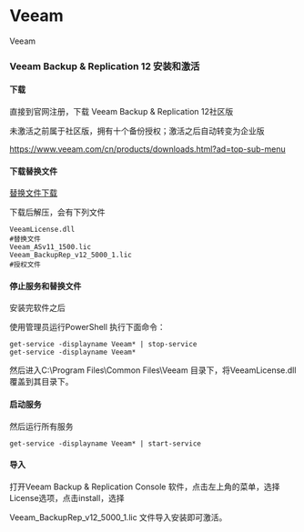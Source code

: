 # Veeam
Veeam

### Veeam Backup & Replication 12 安装和激活

#### 下载
直接到官网注册，下载 Veeam Backup & Replication 12社区版

未激活之前属于社区版，拥有十个备份授权；激活之后自动转变为企业版

https://www.veeam.com/cn/products/downloads.html?ad=top-sub-menu

#### 下载替换文件
[替换文件下载](https://link.zhihu.com/?target=https%3A//songxwn.com/file/Veeam_12_P.7z)

下载后解压，会有下列文件

```
VeeamLicense.dll
#替换文件
Veeam_ASv11_1500.lic
Veeam_BackupRep_v12_5000_1.lic
#授权文件
```

#### 停止服务和替换文件
安装完软件之后

使用管理员运行PowerShell 执行下面命令：

```
get-service -displayname Veeam* | stop-service
get-service -displayname Veeam*
```

然后进入C:\Program Files\Common Files\Veeam 目录下，将VeeamLicense.dll 覆盖到其目录下。

#### 启动服务
然后运行所有服务
```
get-service -displayname Veeam* | start-service
```

#### 导入
打开Veeam Backup & Replication Console 软件，点击左上角的菜单，选择License选项，点击install，选择

Veeam_BackupRep_v12_5000_1.lic 文件导入安装即可激活。
